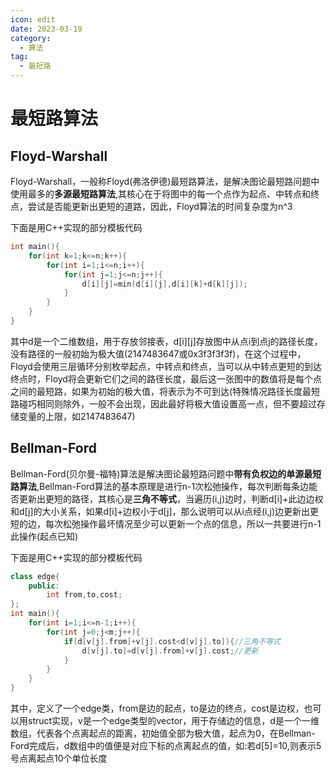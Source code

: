 ```yaml
---
icon: edit
date: 2023-03-19
category:
  - 算法
tag:
  - 最短路
---
```

# 最短路算法

## Floyd-Warshall

Floyd-Warshall，一般称Floyd(弗洛伊德)最短路算法，是解决图论最短路问题中使用最多的**多源最短路算法**,其核心在于将图中的每一个点作为起点、中转点和终点，尝试是否能更新出更短的道路，因此，Floyd算法的时间复杂度为n^3

下面是用C++实现的部分模板代码

```cpp
int main(){
    for(int k=1;k<=n;k++){
        for(int i=1;i<=n;i++){
            for(int j=1;j<=n;j++){
                d[i][j]=min(d[i][j],d[i][k]+d[k][j]);
            }
        }
    }
}
```
其中d是一个二维数组，用于存放邻接表，d[i][j]存放图中从点i到点j的路径长度，没有路径的一般初始为极大值(2147483647或0x3f3f3f3f)，在这个过程中，Floyd会使用三层循环分别枚举起点，中转点和终点，当可以从中转点更短的到达终点时，Floyd将会更新它们之间的路径长度，最后这一张图中的数值将是每个点之间的最短路，如果为初始的极大值，将表示为不可到达(特殊情况路径长度最短路碰巧相同则除外，一般不会出现，因此最好将极大值设置高一点，但不要超过存储变量的上限，如2147483647)

## Bellman-Ford
Bellman-Ford(贝尔曼-福特)算法是解决图论最短路问题中**带有负权边的单源最短路算法**,Bellman-Ford算法的基本原理是进行n-1次松弛操作，每次判断每条边能否更新出更短的路径，其核心是**三角不等式**，当遍历(i,j)边时，判断d[i]+此边边权和d[j]的大小关系，如果d[i]+边权小于d[j]，那么说明可以从i点经(i,j)边更新出更短的边，每次松弛操作最坏情况至少可以更新一个点的信息，所以一共要进行n-1此操作(起点已知)

下面是用C++实现的部分模板代码
```cpp
class edge{
    public:
        int from,to,cost;
};
int main(){
    for(int i=1;i<=n-1;i++){
        for(int j=0;j<m;j++){
            if(d[v[j].from]+v[j].cost<d[v[j].to]){//三角不等式
                d[v[j].to]=d[v[j].from]+v[j].cost;//更新
            }
        }
    }
}
```
其中，定义了一个edge类，from是边的起点，to是边的终点，cost是边权，也可以用struct实现，v是一个edge类型的vector，用于存储边的信息，d是一个一维数组，代表各个点离起点的距离，初始值全部为极大值，起点为0，在Bellman-Ford完成后，d数组中的值便是对应下标的点离起点的值，如:若d[5]=10,则表示5号点离起点10个单位长度
